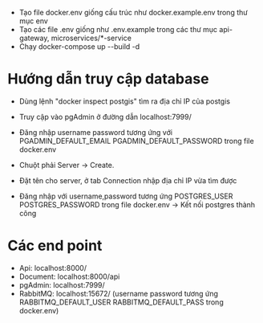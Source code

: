 - Tạo file docker.env giống cấu trúc như docker.example.env trong thư mục env
- Tạo các file .env giống như .env.example trong các thư mục api-gateway, microservices/*-service
- Chạy docker-compose up --build -d
# Hướng dẫn truy cập database

- Dùng lệnh "docker inspect postgis" tìm ra địa chỉ IP của postgis

- Truy cập vào pgAdmin ở đường dẫn localhost:7999/ 
- Đăng nhập username password tương ứng với PGADMIN_DEFAULT_EMAIL PGADMIN_DEFAULT_PASSWORD trong file docker.env
- Chuột phải Server -> Create. 
- Đặt tên cho server, ở tab Connection nhập địa chỉ IP vừa tìm được 
- Đăng nhập với username,password tương ứng POSTGRES_USER POSTGRES_PASSWORD trong file docker.env -> Kết nối postgres thành công
# Các end point
- Api: localhost:8000/
- Document: localhost:8000/api
- pgAdmin: localhost:7999/
- RabbitMQ: localhost:15672/ (username password tương ứng RABBITMQ_DEFAULT_USER RABBITMQ_DEFAULT_PASS trong docker.env)

